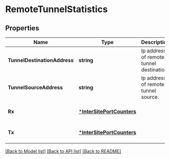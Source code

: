 # RemoteTunnelStatistics

## Properties
Name | Type | Description | Notes
------------ | ------------- | ------------- | -------------
**TunnelDestinationAddress** | **string** | Ip address of remote tunnel destination. | [optional] [default to null]
**TunnelSourceAddress** | **string** | Ip address of remote tunnel source. | [optional] [default to null]
**Rx** | [***InterSitePortCounters**](InterSitePortCounters.md) |  | [optional] [default to null]
**Tx** | [***InterSitePortCounters**](InterSitePortCounters.md) |  | [optional] [default to null]

[[Back to Model list]](../README.md#documentation-for-models) [[Back to API list]](../README.md#documentation-for-api-endpoints) [[Back to README]](../README.md)

